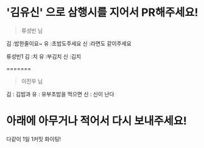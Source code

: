 # '김유신' 으로 삼행시를 지어서 PR해주세요!

> 류성빈 님
 
김 :밥한줄이요~
유 :초밥도주세요
신 :라면도 같이주세요

류성빈1
김 :치
유 :부김치
신 :김치

=======
> 이진우 님

김 : 김밥과
유 : 유부초밥을 먹으면
신 : 신이 난다

# 아래에 아무거나 적어서 다시 보내주세요!

다같이 1일 1커밋 화이팅!
